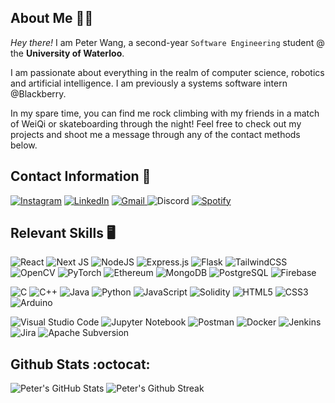 ## About Me :raising_hand_man:
*Hey there!* I am Peter Wang, a second-year ```Software Engineering``` student @ the **University of Waterloo**.

I am passionate about everything in the realm of computer science, robotics and artificial intelligence. I am previously a systems software intern @Blackberry.

In my spare time, you can find me rock climbing with my friends in a match of WeiQi or skateboarding through the night! Feel free to check out my projects and shoot me a message through any of the contact methods below.

## Contact Information :card_index:
<a href="https://www.instagram.com/pete._.mango/">![Instagram](https://img.shields.io/badge/PeteMango-%23E4405F.svg?style=for-the-badge&logo=Instagram&logoColor=white)</a> 
<a href="https://www.linkedin.com/in/peter-wang-1aa901206/">![LinkedIn](https://img.shields.io/badge/Peter_Wang-%231DA1F2.svg?style=for-the-badge&logo=LinkedIn&logoColor=white)</a>
<a href="mailto:whcpeterwang@gmail.com">![Gmail](https://img.shields.io/badge/whcpeterwang-%23E4405F.svg?style=for-the-badge&logo=Gmail&logoColor=white)
</a>![Discord](https://img.shields.io/badge/PeteMango%232175-%237289DA.svg?style=for-the-badge&logo=discord&logoColor=white)
<a href="https://open.spotify.com/user/whcpeterwang?si=c5015e15e790474a">![Spotify](https://img.shields.io/badge/PeteMango-%38B9AB.svg?style=for-the-badge&logo=spotify&logoColor=white)</a>

## Relevant Skills :desktop_computer:
![React](https://img.shields.io/badge/react-%2320232a.svg?style=for-the-badge&logo=react&logoColor=%2361DAFB)
![Next JS](https://img.shields.io/badge/Nextjs-black?style=for-the-badge&logo=next.js&logoColor=white)
![NodeJS](https://img.shields.io/badge/node.js-6DA55F?style=for-the-badge&logo=node.js&logoColor=white)
![Express.js](https://img.shields.io/badge/express.js-%23404d59.svg?style=for-the-badge&logo=express&logoColor=%2361DAFB)
![Flask](https://img.shields.io/badge/flask-%23000.svg?style=for-the-badge&logo=flask&logoColor=white)
![TailwindCSS](https://img.shields.io/badge/tailwindcss-%2338B2AC.svg?style=for-the-badge&logo=tailwind-css&logoColor=white)
![OpenCV](https://img.shields.io/badge/opencv-%23white.svg?style=for-the-badge&logo=opencv&logoColor=white)
![PyTorch](https://img.shields.io/badge/PyTorch-%23EE4C2C.svg?style=for-the-badge&logo=PyTorch&logoColor=white)
![Ethereum](https://img.shields.io/badge/Ethereum-3C3C3D?style=for-the-badge&logo=Ethereum&logoColor=white)
![MongoDB](https://img.shields.io/badge/MongoDB-%234ea94b.svg?style=for-the-badge&logo=mongodb&logoColor=white)
![PostgreSQL](https://img.shields.io/badge/PostgreSQL-316192?style=for-the-badge&logo=postgresql&logoColor=white)
![Firebase](https://img.shields.io/badge/Firebase-039BE5?style=for-the-badge&logo=Firebase&logoColor=white)

![C](https://img.shields.io/badge/c-%2300599C.svg?style=for-the-badge&logo=c&logoColor=white)
![C++](https://img.shields.io/badge/c++-%2300599C.svg?style=for-the-badge&logo=c%2B%2B&logoColor=white)
![Java](https://img.shields.io/badge/java-%23ED8B00.svg?style=for-the-badge&logo=java&logoColor=white)
![Python](https://img.shields.io/badge/python-3670A0?style=for-the-badge&logo=python&logoColor=ffdd54)
![JavaScript](https://img.shields.io/badge/javascript-%23323330.svg?style=for-the-badge&logo=javascript&logoColor=%23F7DF1E)
![Solidity](https://img.shields.io/badge/Solidity-%23363636.svg?style=for-the-badge&logo=solidity&logoColor=white)
![HTML5](https://img.shields.io/badge/html5-%23E34F26.svg?style=for-the-badge&logo=html5&logoColor=white)
![CSS3](https://img.shields.io/badge/css3-%231572B6.svg?style=for-the-badge&logo=css3&logoColor=white)
![Arduino](https://img.shields.io/badge/-Arduino-00979D?style=for-the-badge&logo=Arduino&logoColor=white)

![Visual Studio Code](https://img.shields.io/badge/Visual_Studio_Code-0078d7.svg?style=for-the-badge&logo=visual-studio-code&logoColor=white) 
![Jupyter Notebook](https://img.shields.io/badge/jupyter-%23FA0F00.svg?style=for-the-badge&logo=jupyter&logoColor=white)
![Postman](https://img.shields.io/badge/Postman-FF6C37?style=for-the-badge&logo=postman&logoColor=white)
![Docker](https://img.shields.io/badge/docker-%230db7ed.svg?style=for-the-badge&logo=docker&logoColor=white)
![Jenkins](https://img.shields.io/badge/jenkins-%232C5263.svg?style=for-the-badge&logo=jenkins&logoColor=white)
![Jira](https://img.shields.io/badge/jira-%230A0FFF.svg?style=for-the-badge&logo=jira&logoColor=white)
![Apache Subversion](https://img.shields.io/badge/subversion-%23809CC9.svg?style=for-the-badge&logo=subversion&logoColor=white)

## Github Stats :octocat:
![Peter's GitHub Stats](https://github-readme-stats.vercel.app/api?username=PeteMango&show_icons=true&theme=radical&count_private=true&include_all_commits=true)
![Peter's Github Streak](https://github-readme-streak-stats.herokuapp.com/?user=PeteMango&theme=radical&include_all_commits=true&count_private=true)
<!-- ![Peter's Top Languages](https://github-readme-stats.vercel.app/api/top-langs/?username=PeteMango&hide=html&langs_count=4&theme=radical&count_private=true&layout=compact) -->
